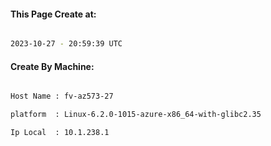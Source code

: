 
   
#### This Page Create at:

```bash

2023-10-27 - 20:59:39 UTC

```

#### Create By Machine:

```bash

Host Name : fv-az573-27

platform  : Linux-6.2.0-1015-azure-x86_64-with-glibc2.35

Ip Local  : 10.1.238.1

```

